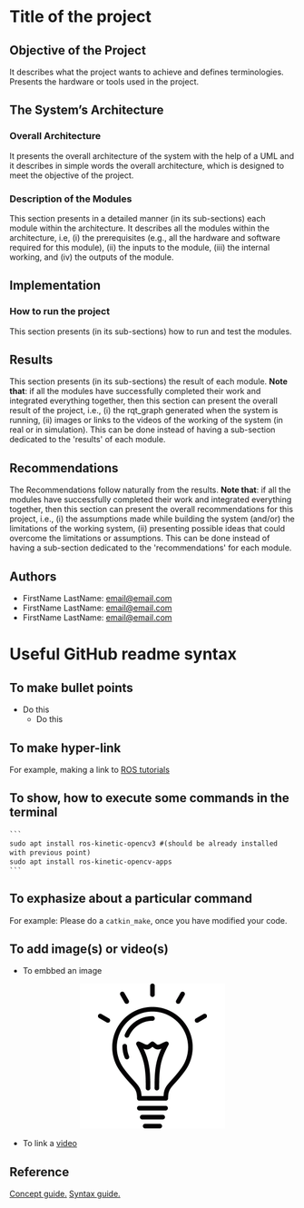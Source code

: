 # Title of the project

## Objective of the Project
It describes what the project wants to achieve and defines terminologies. Presents the hardware or tools used in the project.

## The System’s Architecture

### Overall Architecture
It presents the overall architecture of the system with the help of a UML and it describes in simple words the overall architecture, which is designed to meet the objective of the project.

### Description of the Modules
This section presents in a detailed manner (in its sub-sections) each module within the architecture.
It describes all the modules within the architecture, i.e, (i) the prerequisites (e.g., all the hardware and software required for this module), (ii) the inputs to the module, (iii) the internal working, and (iv) the outputs of the module.

## Implementation

### How to run the project
This section presents (in its sub-sections) how to run and test the modules.

## Results
This section presents (in its sub-sections) the result of each module. **Note that**: if all the modules have successfully completed their work and integrated everything together, then this section can present the overall result of the project, i.e., (i) the rqt_graph generated when the system is running, (ii) images or links to the videos of the working of the system (in real or in simulation). This can be done instead of having a sub-section dedicated to the 'results' of each module.

## Recommendations
The Recommendations follow naturally from the results. **Note that**: if all the modules have successfully completed their work and integrated everything together, then this section can present the overall recommendations for this project, i.e.,  (i) the assumptions made while building the system (and/or) the limitations of the working system, (ii) presenting possible ideas that could overcome the limitations or assumptions. This can be done instead of having a sub-section dedicated to the 'recommendations' for each module.

## Authors
* FirstName LastName: email@email.com
* FirstName LastName: email@email.com
* FirstName LastName: email@email.com

# Useful GitHub readme syntax

## To make bullet points

* Do this
	* Do this

## To make hyper-link

For example, making a link to [ROS tutorials](http://wiki.ros.org/ROS/Tutorials)

## To show, how to execute some commands in the terminal

    ```
    sudo apt install ros-kinetic-opencv3 #(should be already installed with previous point)
    sudo apt install ros-kinetic-opencv-apps
    ```

## To exphasize about a particular command

For example: Please do a ```catkin_make```, once you have modified your code. 

## To add image(s) or video(s)

* To embbed an image

<p align="center"> 
<img src="https://github.com/yushakareem/test-delete/blob/master/light-bulb-2-256.gif">
</p>

* To link a [video](https://youtu.be/-yOZEiHLuVU)

## Reference
[Concept guide.](https://guides.github.com/features/wikis/)
[Syntax guide.](https://help.github.com/en/articles/basic-writing-and-formatting-syntax)
